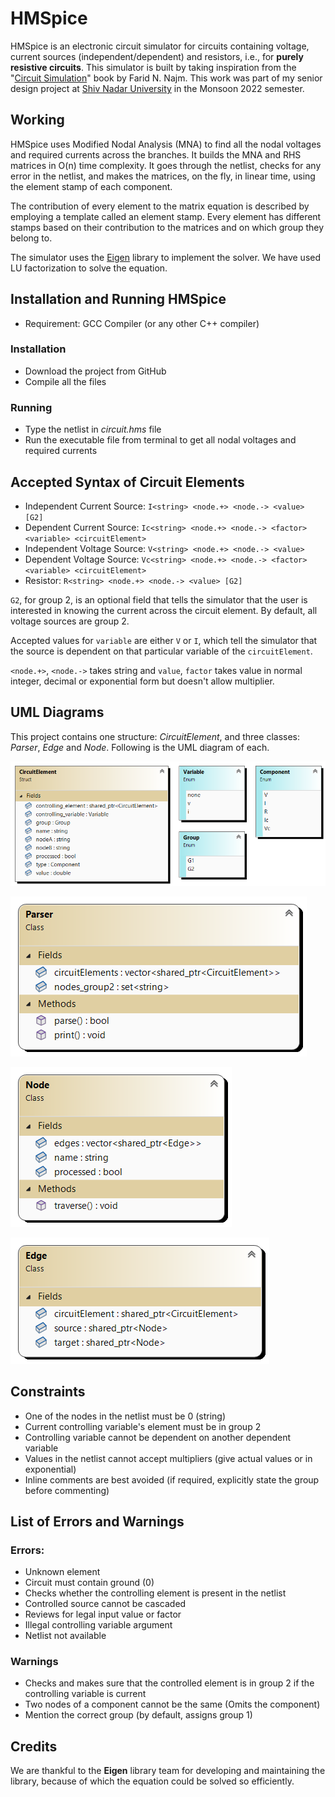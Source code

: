 # HMSpice

HMSpice is an electronic circuit simulator for circuits containing voltage, current sources (independent/dependent) and resistors, i.e., for **purely resistive circuits**. This simulator is built by taking inspiration from the "[Circuit Simulation](https://onlinelibrary.wiley.com/doi/book/10.1002/9780470561218)" book by Farid N. Najm. This work was part of my senior design project at [Shiv Nadar University](https://snu.edu.in/home) in the Monsoon 2022 semester.

## Working
HMSpice uses Modified Nodal Analysis (MNA) to find all the nodal voltages and required currents across the branches. It builds the MNA and RHS matrices in O(n) time complexity. It goes through the netlist, checks for any error in the netlist, and makes the matrices, on the fly, in linear time, using the element stamp of each component.

The contribution of every element to the matrix equation is described by employing a template called an element stamp. Every element has different stamps based on their contribution to the matrices and on which group they belong to.

The simulator uses the [Eigen](https://eigen.tuxfamily.org/) library to implement the solver. We have used LU factorization to solve the equation.

## Installation and Running HMSpice
- Requirement: GCC Compiler (or any other C++ compiler)

### Installation
- Download the project from GitHub
- Compile all the files

### Running
- Type the netlist in *circuit.hms* file
- Run the executable file from terminal to get all nodal voltages and required currents

## Accepted Syntax of Circuit Elements
- Independent Current Source: `I<string> <node.+> <node.-> <value> [G2] `
- Dependent Current Source: `Ic<string> <node.+> <node.-> <factor> <variable> <circuitElement>`
- Independent Voltage Source: `V<string> <node.+> <node.-> <value>`
- Dependent Voltage Source: `Vc<string> <node.+> <node.-> <factor> <variable> <circuitElement>`
- Resistor: `R<string> <node.+> <node.-> <value> [G2]`

`G2`, for group 2, is an optional field that tells the simulator that the user is interested in knowing the current across the circuit element. By default, all voltage sources are group 2.

Accepted values for `variable` are either `V` or `I`, which tell the simulator that the source is dependent on that particular variable of the `circuitElement`.

`<node.+>`, `<node.->` takes string and `value`, `factor` takes value in normal integer, decimal or exponential form but doesn't allow multiplier.

## UML Diagrams
This project contains one structure: *CircuitElement*, and three classes: *Parser*, *Edge* and *Node*. Following is the UML diagram of each.

![CircuitElement Structure](/Class%20Diagram/CircuitElement.png)

![Parser Class](/Class%20Diagram/Parser.png)

![Node Class](/Class%20Diagram/Node.png)

![Edge Class](/Class%20Diagram/Edge.png)

## Constraints
- One of the nodes in the netlist must be 0 (string)
- Current controlling variable's element must be in group 2
- Controlling variable cannot be dependent on another dependent variable
- Values in the netlist cannot accept multipliers (give actual values or in exponential)
- Inline comments are best avoided (if required, explicitly state the group before commenting)

## List of Errors and Warnings
### Errors:
- Unknown element
- Circuit must contain ground (0)
- Checks whether the controlling element is present in the netlist
- Controlled source cannot be cascaded
- Reviews for legal input value or factor
- Illegal controlling variable argument
- Netlist not available

### Warnings
- Checks and makes sure that the controlled element is in group 2 if the controlling variable is current
- Two nodes of a component cannot be the same (Omits the component)
- Mention the correct group (by default, assigns group 1)

## Credits
We are thankful to the **Eigen** library team for developing and maintaining the library, because of which the equation could be solved so efficiently.
